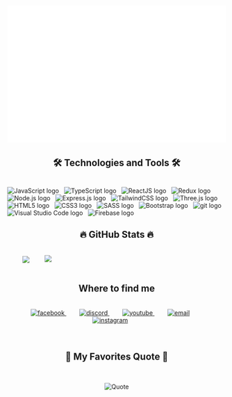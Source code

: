 <a href="#" target="_blank">
  <img src="svg/index.svg" width="1200" alt="my-profile" />
</a>

<h2 align="center">🛠 Technologies and Tools 🛠</h2>
<br>
<!-- https://simpleicons.org/ -->
<span><img src="https://img.shields.io/badge/JavaScript-282C34?logo=javascript&logoColor=F7DF1E" alt="JavaScript logo" title="JavaScript" height="25" /></span>
&nbsp;
<span><img src="https://img.shields.io/badge/TypeScript-282C34?logo=typescript&logoColor=3178C6" alt="TypeScript logo" title="TypeScript" height="25" /></span>
&nbsp;
<span><img src="https://img.shields.io/badge/ReactJS-282C34?logo=react&logoColor=61DAFB" alt="ReactJS logo" title="ReactJS" height="25" /></span>
&nbsp;
<span><img src="https://img.shields.io/badge/Redux-282C34?logo=redux&logoColor=764ABC" alt="Redux logo" title="Redux" height="25" /></span>
&nbsp;
<span><img src="https://img.shields.io/badge/Node.js-282C34?logo=node.js&logoColor=00F200" alt="Node.js logo" title="Node.js" height="25" /></span>
&nbsp;
<span><img src="https://img.shields.io/badge/Express-282C34?logo=express&logoColor=FFFFFF" alt="Express.js logo" title="Express.js" height="25" /></span>
&nbsp;
<span><img src="https://img.shields.io/badge/Tailwind%20CSS-282C34?logo=tailwind-css&logoColor=38B2AC" alt="TailwindCSS logo" title="TailwindCSS" height="25" /></span>
&nbsp;
<span><img src="https://img.shields.io/badge/Three.js-282C34?logo=three.js&logoColor=FFFFFF" alt="Three.js logo" title="Three.js" height="25" /></span>
&nbsp;
<span><img src="https://img.shields.io/badge/HTML5-282C34?logo=html5&logoColor=E34F26" alt="HTML5 logo" title="HTML5" height="25" /></span>
&nbsp;
<span><img src="https://img.shields.io/badge/CSS3-282C34?logo=css3&logoColor=1572B6" alt="CSS3 logo" title="CSS3" height="25" /></span>
&nbsp;
<span><img src="https://img.shields.io/badge/Sass-282C34?logo=sass&logoColor=CC6699" alt="SASS logo" title="SASS" height="25" /></span>
&nbsp;
<span><img src="https://img.shields.io/badge/Bootstrap-282C34?logo=bootstrap&logoColor=7952B3" alt="Bootstrap logo" title="Bootstrap" height="25" /></span>
&nbsp;
<span><img src="https://img.shields.io/badge/git-282C34?logo=git&logoColor=F05032" alt="git logo" title="git" height="25" /></span>
&nbsp;
<span><img src="https://img.shields.io/badge/VS%20Code-282C34?logo=visual-studio-code&logoColor=007ACC" alt="Visual Studio Code logo" title="Visual Studio Code" height="25" /></span>
&nbsp;
<span><img src="https://img.shields.io/badge/Firebase-282C34?logo=firebase&logoColor=FFCA28" alt="Firebase logo" title="Firebase" height="25" /></span>
&nbsp;

<br>
<h2 align="center">🔥 GitHub Stats 🔥</h2>
<!-- https://github.com/anuraghazra/github-readme-stats -->
<br>
<div align=center>
  <a href="#" title="">
    <img width="350" align="center" src="https://github-readme-stats.vercel.app/api/top-langs/?username=Viet-Truong&hide=c%23,powershell,Mathematica,Ruby,Objective-C,Objective-C%2b%2b,Cuda&title_color=61dafb&text_color=ffffff&icon_color=61dafb&bg_color=20232a&langs_count=8&layout=compact&border_color=61dafb&hide_border=true" />
  </a>
  <a href="#" title="">
    <img align="right" width="418" src="https://github-readme-stats.vercel.app/api?username=Viet-Truong&show_icons=true&theme=react&border_color=61dafb&hide_border=true" />
  </a>
</div>

<br>
<h2 align="center"> Where to find me </h2>
<br>
<div align="center">
  <a href="https://www.facebook.com/viettruong0208/" style="margin-right: 30px" target="blank">
    <img src="https://cdn.discordapp.com/attachments/951411070055104572/1043188539006922842/facebook.png" alt="facebook" />
  </a>
  <a href="https://github.com/Viet-Truong" style="margin-right: 30px"  target="blank">
    <img src="https://cdn.discordapp.com/attachments/951411070055104572/1043189201543364728/discord.png" alt="discord" />
  </a>
  <a href="" style="margin-right: 30px"  target="blank">
    <img src="https://cdn.discordapp.com/attachments/951411070055104572/1043188537723453552/youtube.png" alt="youtube" />
  </a>
  <a href="mailto:viettruong0825@gmail.com" style="margin-right: 30px"  target="top">
    <img src="https://cdn.discordapp.com/attachments/951411070055104572/1043188538356813864/gmail.png" alt="email" />
  </a>
  <a href="" style="margin-right: 30px"  target="blank">
    <img src="https://cdn.discordapp.com/attachments/951411070055104572/1043188538025455807/instagram.png" alt="instagram" />
  </a>
</div>

<br>
<br>
<h2 align="center">📑 My Favorites Quote 📑</h2>
<br>
<div align="center">

![Quote](https://github-readme-quotes.herokuapp.com/quote?theme=jolly&animation=grow_out_in&layout=default&font=default)

</div>
